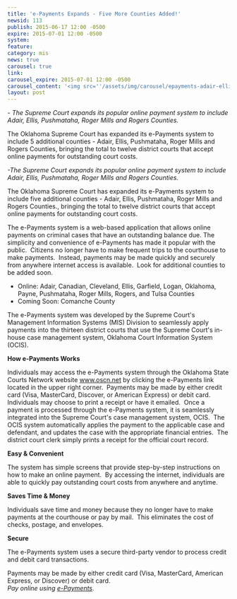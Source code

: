 ```yaml
---
title: 'e-Payments Expands - Five More Counties Added!'
newsid: 113
publish: 2015-06-17 12:00 -0500
expire: 2015-07-01 12:00 -0500
system: 
feature: 
category: mis
news: true
carousel: true
link: 
carousel_expire: 2015-07-01 12:00 -0500
carousel_content: '<img src=''/assets/img/carousel/epayments-adair-ellis-pushmataha-rogermills-rogers.jpg'' alt=''ePayments now available in Ellis and Roger Mills Counties'' />'
layout: post
---
```

<p><em>- The Supreme Court expands its popular online payment system to include Adair, Ellis, Pushmataha, Roger Mills and Rogers Counties.</em></p><p>The Oklahoma Supreme Court has expanded its e-Payments system to include 5 additional counties - Adair, Ellis, Pushmataha, Roger Mills and Rogers Counties, bringing the total to twelve district courts that accept online payments for outstanding court costs.</p>
 <!--more-->
<p><em>-The Supreme Court expands its popular online payment system to include Adair, Ellis, Pushmataha, Roger Mills and Rogers Counties.</em></p><p>The Oklahoma Supreme Court has expanded its e-Payments system to include five additional counties - Adair, Ellis, Pushmataha, Roger Mills and Rogers Counties., bringing the total to twelve district courts that accept online payments for outstanding court costs.&nbsp; </p><p>The e-Payments system is a web-based application that allows online payments on criminal cases that have an outstanding balance due. The simplicity and convenience of e-Payments has made it popular with the public.&nbsp; Citizens no longer have to make frequent trips to the courthouse to make payments.&nbsp; Instead, payments may be made quickly and securely from anywhere internet access is available.&nbsp; Look for additional counties to be added soon.</p><ul><li>Online: Adair, Canadian, Cleveland, Ellis, Garfield, Logan, Oklahoma, Payne, Pushmataha, Roger Mills, Rogers, and Tulsa Counties</li><li>Coming Soon: Comanche County</li></ul><p>The e-Payments system was developed by the Supreme Court's Management Information Systems (MIS) Division to seamlessly apply payments into the thirteen district courts that use the Supreme Court's in-house case management system, Oklahoma Court Information System (OCIS).</p><p><strong>How e-Payments Works</strong></p><p>Individuals may access the e-Payments system through the Oklahoma State Courts Network website <a href="http://www.oscn.net">www.oscn.net</a> by clicking the e-Payments link located in the upper right corner.&nbsp; Payments may be made by either credit card (Visa, MasterCard, Discover, or American Express) or debit card.&nbsp; Individuals may choose to print a receipt or have it emailed.&nbsp; Once a payment is processed through the e-Payments system, it is seamlessly integrated into the Supreme Court's case management system, OCIS.&nbsp; The OCIS system automatically applies the payment to the applicable case and defendant, and updates the case with the appropriate financial entries.&nbsp; The district court clerk simply prints a receipt for the official court record.</p><p><strong>Easy &amp; Convenient</strong></p><p>The system has simple screens that provide step-by-step instructions on how to make an online payment.&nbsp; By accessing the internet, individuals are able to quickly pay outstanding court costs from anywhere and anytime.</p><p><strong>Saves Time &amp; Money</strong></p><p>Individuals save time and money because they no longer have to make payments at the courthouse or pay by mail.&nbsp; This eliminates the cost of checks, postage, and envelopes.</p><p><strong>Secure</strong></p><p>The e-Payments system uses a secure third-party vendor to process credit and debit card transactions. </p><p>Payments may be made by either credit card (Visa, MasterCard, American Express, or Discover) or debit card. <em><br>Pay online using </em><a href="https://www.oscn.net/epayments/"><em>e-Payments</em></a>.</p>